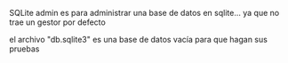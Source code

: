 SQLite admin es para administrar una base de datos en 
sqlite... ya que no trae un gestor por defecto

el archivo "db.sqlite3" es una base de datos vacía 
para que hagan sus pruebas 


